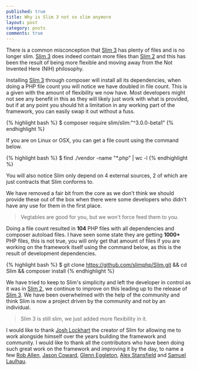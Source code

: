 ```yaml
---
published: true
title: Why is Slim 3 not so slim anymore
layout: post
category: posts
comments: true
---
```


There is a common misconception that [Slim 3][] has plenty of files and is no longer slim. [Slim 3][] does indeed contain more files than [Slim 2][] and this has been the result of being more flexible and moving away from the Not Invented Here (NIH) philosophy.

Installing [Slim 3][] through composer will install all its dependencies, when doing a PHP file count you will notice we have doubled in file count. This is a given with the amount of flexibility we now have. Most developers might not see any benefit in this as they will likely just work with what is provided, but if at any point you should hit a limitation in any working part of the framework, you can easily swap it out without a fuss.

{% highlight bash %}
$ composer require slim/slim:"^3.0.0-beta1"
{% endhighlight %}

If you are on Linux or OSX, you can get a file count using the command below.

{% highlight bash %}
$ find ./vendor -name "*.php" | wc -l
{% endhighlight %}

You will also notice Slim only depend on 4 external sources, 2 of which are just contracts that Slim conforms to. 

We have removed a fair bit from the core as we don't think we should provide these out of the box when there were some developers who didn't have any use for them in the first place.

> Vegtables are good for you, but we won't force feed them to you.

Doing a file count resulted in **104** PHP files with all dependencies and composer autoload files. I have seen some state they are getting **1000+** PHP files, this is not true, you will only get that amount of files if you are working on the framework itself using the command below, as this is the result of development dependencies.

{% highlight bash %}
$ git clone https://github.com/slimphp/Slim.git && cd Slim && composer install
{% endhighlight %}

We have tried to keep to Slim's simplicity and left the developer in control as it was in [Slim 2][], we continue to improve on this leading up to the release of [Slim 3][]. We have been overwhelmed with the help of the community and think Slim is now a project driven by the community and not by an individual.

> Slim 3 is still slim, we just added more flexibility in it.

I would like to thank [Josh Lockhart][josh] the creator of Slim for allowing me to work alongside himself over the years building the framework and community. I would like to thank all the contributors who have been doing such great work on the framework and improving it by the day, to name a few [Rob Allen][rob], [Jason Coward][jason], [Glenn Eggleton][glenn], [Alex Stansfield][alex] and [Samuel Laulhau][samuel].

[Slim 3]: http://www.slimframework.com/docs
[Slim 2]: http://www.slimframeworks.com/
[josh]: https://twitter.com/codeguy
[rob]: https://twitter.com/akrabat
[jason]: https://twitter.com/drumshaman
[glenn]: https://twitter.com/geggleto
[alex]: https://twitter.com/SirMuttley
[samuel]: https://twitter.com/_samuel_
